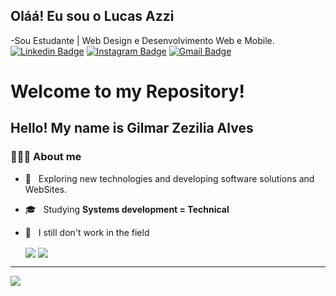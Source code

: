## Oláá! Eu sou o Lucas Azzi

-Sou Estudante | Web Design e Desenvolvimento Web e Mobile.
[![Linkedin Badge](https://img.shields.io/badge/-Linkedin-blue?style=flat-square&logo=Linkedin&logoColor=white&link=https://www.linkedin.com/in/gilmar-zezilia-alves-336610182/)](https://www.linkedin.com/in/gilmar-zezilia-alves-336610182/)
[![Instagram Badge](https://img.shields.io/badge/-Instagram-a43b9d?style=flat-square&logo=Instagram&logoColor=white&link=https://www.instagram.com/gilmar.zezilia/)](https://www.instagram.com/gilmar.zezilia/)
[![Gmail Badge](https://img.shields.io/badge/-Gmail-c14438?style=flat-square&logo=Gmail&logoColor=white&link=mailto:GilmarAlves914@gmail.com)](mailto:GilmarAlves914@gmail.com)


<h1> Welcome to my Repository! </h1>
<h2> Hello! My name is Gilmar Zezilia Alves </h2>
<h3> 👨🏻‍💻 About me </h3>

- 🤔 &nbsp; Exploring new technologies and developing software solutions and WebSites.
- 🎓 &nbsp; Studying <b> Systems development = Technical </b>
- 💼 &nbsp; I still don't work in the field





  <img align="center" src="https://github-readme-stats.vercel.app/api?username=GilmarAlves99&show_icons=true&include_all_commits=true&theme=buefy" />


  <img align="center" src="https://github-readme-stats.vercel.app/api/top-langs/?username=GilmarAlves99&langs_count=10&theme=buefy" />
<hr>
  <a href="https://gilmaralves99.github.io/Portfolio-Atual-/index.html">
        <img align="center" src="https://github-readme-stats.anuraghazra1.vercel.app/api/pin/?username=GilmarAlves99&repo=Portfolio-Atual-&theme=buefy" />
    </a>
